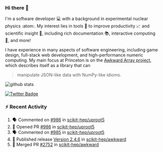 ### Hi there 👋 

I'm a software developer 💻 with a background in experimental nuclear physics :atom:. My interest lies in tools :wrench: to improve productivity :chart_with_upwards_trend: and scientific insight :telescope:, including rich documentation 📚, interactive computing 🧮, and more! 

I have experience in many aspects of software engineering, including game design, full-stack web development, and high-performance numeric computing. My main focus at Princeton is on the [Awkward Array project](awkward-array.org/), which describes itself as a library that can 
> manipulate JSON-like data with NumPy-like idioms.

![github stats](https://github-readme-stats.vercel.app/api?username=agoose77&show_icons=true&hide_rank=true&hide_title=true&bg_color=30,e76445,904e95&text_color=efe3ec&icon_color=efe3ec)
<!--
**agoose77/agoose77** is a ✨ _special_ ✨ repository because its `README.md` (this file) appears on your GitHub profile.

Here are some ideas to get you started:

- 🔭 I’m currently working on ...
- 🌱 I’m currently learning ...
- 👯 I’m looking to collaborate on ...
- 🤔 I’m looking for help with ...
- 💬 Ask me about ...
- 📫 How to reach me: ...
- 😄 Pronouns: ...
- ⚡ Fun fact: ...
-->

[![Twitter Badge](https://img.shields.io/twitter/follow/agoose77?style=flat-square&logo=Twitter&logoColor=white&color=cornflowerblue)](https://twitter.com/agoose77)

### :zap: Recent Activity

<!--START_SECTION:activity-->
1. 🗣 Commented on [#986](https://github.com/scikit-hep/uproot5/pull/986#issuecomment-1760189997) in [scikit-hep/uproot5](https://github.com/scikit-hep/uproot5)
2. 💪 Opened PR [#986](https://github.com/scikit-hep/uproot5/pull/986) in [scikit-hep/uproot5](https://github.com/scikit-hep/uproot5)
3. 🗣 Commented on [#985](https://github.com/scikit-hep/uproot5/pull/985#issuecomment-1760085513) in [scikit-hep/uproot5](https://github.com/scikit-hep/uproot5)
4. 🚀 Published release [Version 2.4.6](https://github.com/scikit-hep/awkward/releases/tag/v2.4.6) in [scikit-hep/awkward](https://github.com/scikit-hep/awkward)
5. 🎉 Merged PR [#2752](https://github.com/scikit-hep/awkward/pull/2752) in [scikit-hep/awkward](https://github.com/scikit-hep/awkward)
<!--END_SECTION:activity-->
